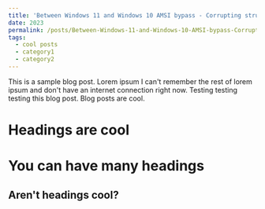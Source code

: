 ```yaml
---
title: 'Between Windows 11 and Windows 10 AMSI bypass - Corrupting structures and variables'
date: 2023
permalink: /posts/Between-Windows-11-and-Windows-10-AMSI-bypass-Corrupting-structures-and-variables/
tags:
  - cool posts
  - category1
  - category2
---
```


This is a sample blog post. Lorem ipsum I can't remember the rest of lorem ipsum and don't have an internet connection right now. Testing testing testing this blog post. Blog posts are cool.

Headings are cool
======

You can have many headings
======

Aren't headings cool?
------
